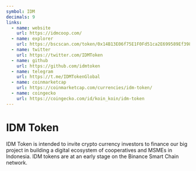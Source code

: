 ```yaml
---
symbol: IDM
decimals: 9
links:
  - name: website
    url: https://idmcoop.com/
  - name: explorer
    url: https://bscscan.com/token/0x14B13E06f75E1F0Fd51ca2E699589Ef398E10F4C
  - name: twitter
    url: https://twitter.com/IDMToken
  - name: github
    url: https://github.com/idmtoken
  - name: telegram
    url: https://t.me/IDMTokenGlobal
  - name: coinmarketcap
    url: https://coinmarketcap.com/currencies/idm-token/
  - name: coingecko
    url: https://coingecko.com/id/koin_koin/idm-token
---
```


# IDM Token

IDM Token is intended to invite crypto currency investors to finance our big project in building a digital ecosystem of cooperatives and MSMEs in Indonesia. IDM tokens are at an early stage on the Binance Smart Chain network.
